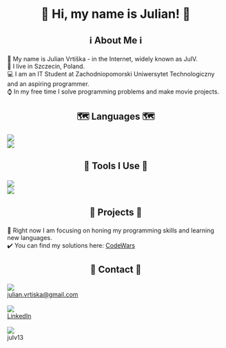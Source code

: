 # <p align="center">👋 Hi, my name is Julian! 👋</p>

## <p align="center"> :information_source: About Me :information_source: </p>

👀 My name is Julian Vrtiška - in the Internet, widely known as JulV. <br>
📍 I live in Szczecin, Poland. <br>
💻 I am an IT Student at Zachodniopomorski Uniwersytet Technologiczny and an aspiring programmer. <br>
⌚ In my free time I solve programming problems and make movie projects. <br>

## <p align="center"> 🗺️ Languages 🗺️ </p>
<img src="https://skillicons.dev/icons?i=cpp,py,java" /><br>
<img src="https://skillicons.dev/icons?i=html,css" /><br>

## <p align="center"> 🔨 Tools I Use 🔨 </p>
<img src="https://skillicons.dev/icons?i=visualstudio,vscode,clion,pycharm,idea" /><br>
<img src="https://skillicons.dev/icons?i=github,figma" /><br>

## <p align="center"> 📂 Projects 📂 </p>

💭 Right now I am focusing on honing my programming skills and learning new languages. <br>
✔️ You can find my solutions here: [CodeWars](https://www.codewars.com/users/JulianVrtiska/completed_solutions)

## <p align="center"> 📌 Contact 📌 </p>

<img src="https://skillicons.dev/icons?i=gmail" /><br>julian.vrtiska@gmail.com <br><br>
<img src="https://skillicons.dev/icons?i=linkedin" /><br>[LinkedIn](https://www.linkedin.com/in/julian-vrti%C5%A1ka-9a6247295/) <br><br>
<img src="https://skillicons.dev/icons?i=discord" /><br>julv13<br>
